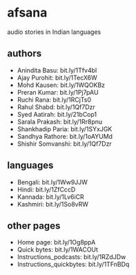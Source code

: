 # afsana
audio stories in Indian languages

## authors
-  Anindita Basu: bit.ly/1Tfv4bl
-  Ajay Purohit: bit.ly/1TecX6W
-  Mohd Kausen: bit.ly/1WQOKBz
-  Preran Kumar: bit.ly/1Pj7pAU
-  Ruchi Rana: bit.ly/1RCjTs0
-  Rahul Shabd: bit.ly/1Qf7Dzr
-  Syed Aatirah: bit.ly/21bCop1
-  Sarala Prakash: bit.ly/1Rr8pnu
-  Shankhadip Paria: bit.ly/1SYxJGK
-  Sandhya Rathore: bit.ly/1oAYUMd
-  Shishir Somvanshi: bit.ly/1Qf7Dzr

## languages
-  Bengali: bit.ly/1Ww9JJW
-  Hindi: bit.ly/1ZfCccD
-  Kannada: bit.ly/1Lv6iCR
-  Kashmiri: bit.ly/1So8vRW

## other pages
-  Home page: bit.ly/1Og8ppA
-  Quick bytes: bit.ly/1WACOUt
-  Instructions_podcasts: bit.ly/1RZdJDw
-  Instructions_quickbytes: bit.ly/1TFnBDq
